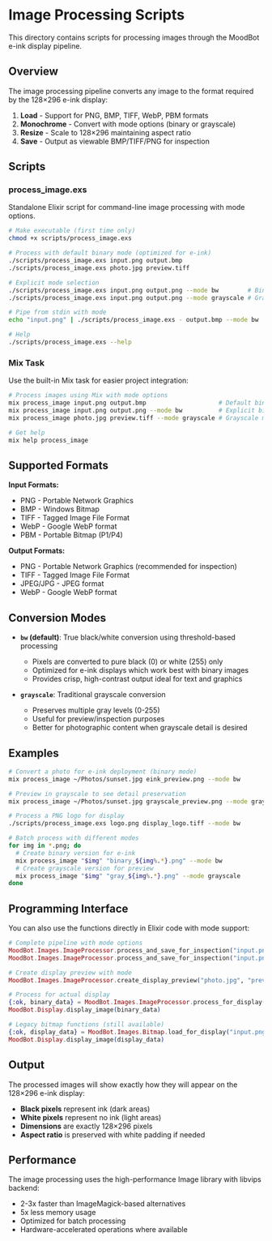 # Image Processing Scripts

This directory contains scripts for processing images through the MoodBot e-ink display pipeline.

## Overview

The image processing pipeline converts any image to the format required by the 128×296 e-ink display:

1. **Load** - Support for PNG, BMP, TIFF, WebP, PBM formats
2. **Monochrome** - Convert with mode options (binary or grayscale)
3. **Resize** - Scale to 128×296 maintaining aspect ratio
4. **Save** - Output as viewable BMP/TIFF/PNG for inspection

## Scripts

### process_image.exs

Standalone Elixir script for command-line image processing with mode options.

```bash
# Make executable (first time only)
chmod +x scripts/process_image.exs

# Process with default binary mode (optimized for e-ink)
./scripts/process_image.exs input.png output.bmp
./scripts/process_image.exs photo.jpg preview.tiff

# Explicit mode selection
./scripts/process_image.exs input.png output.png --mode bw        # Binary mode
./scripts/process_image.exs input.png output.png --mode grayscale # Grayscale mode

# Pipe from stdin with mode
echo "input.png" | ./scripts/process_image.exs - output.bmp --mode bw

# Help
./scripts/process_image.exs --help
```

### Mix Task

Use the built-in Mix task for easier project integration:

```bash
# Process images using Mix with mode options
mix process_image input.png output.bmp                    # Default binary mode
mix process_image input.png output.png --mode bw          # Explicit binary mode
mix process_image photo.jpg preview.tiff --mode grayscale # Grayscale mode

# Get help
mix help process_image
```

## Supported Formats

**Input Formats:**
- PNG - Portable Network Graphics
- BMP - Windows Bitmap  
- TIFF - Tagged Image File Format
- WebP - Google WebP format
- PBM - Portable Bitmap (P1/P4)

**Output Formats:**
- PNG - Portable Network Graphics (recommended for inspection)
- TIFF - Tagged Image File Format  
- JPEG/JPG - JPEG format
- WebP - Google WebP format

## Conversion Modes

- **`bw` (default)**: True black/white conversion using threshold-based processing
  - Pixels are converted to pure black (0) or white (255) only
  - Optimized for e-ink displays which work best with binary images
  - Provides crisp, high-contrast output ideal for text and graphics

- **`grayscale`**: Traditional grayscale conversion
  - Preserves multiple gray levels (0-255)
  - Useful for preview/inspection purposes
  - Better for photographic content when grayscale detail is desired

## Examples

```bash
# Convert a photo for e-ink deployment (binary mode)
mix process_image ~/Photos/sunset.jpg eink_preview.png --mode bw

# Preview in grayscale to see detail preservation
mix process_image ~/Photos/sunset.jpg grayscale_preview.png --mode grayscale

# Process a PNG logo for display
./scripts/process_image.exs logo.png display_logo.tiff --mode bw

# Batch process with different modes
for img in *.png; do
  # Create binary version for e-ink
  mix process_image "$img" "binary_${img%.*}.png" --mode bw
  # Create grayscale version for preview
  mix process_image "$img" "gray_${img%.*}.png" --mode grayscale
done
```

## Programming Interface

You can also use the functions directly in Elixir code with mode support:

```elixir
# Complete pipeline with mode options
MoodBot.Images.ImageProcessor.process_and_save_for_inspection("input.png", "output.png", :bw)
MoodBot.Images.ImageProcessor.process_and_save_for_inspection("input.png", "output.png", :grayscale)

# Create display preview with mode
MoodBot.Images.ImageProcessor.create_display_preview("photo.jpg", "preview.png", :bw)

# Process for actual display
{:ok, binary_data} = MoodBot.Images.ImageProcessor.process_for_display("input.png", :bw)
MoodBot.Display.display_image(binary_data)

# Legacy bitmap functions (still available)
{:ok, display_data} = MoodBot.Images.Bitmap.load_for_display("input.png")
MoodBot.Display.display_image(display_data)
```

## Output

The processed images will show exactly how they will appear on the 128×296 e-ink display:
- **Black pixels** represent ink (dark areas)  
- **White pixels** represent no ink (light areas)
- **Dimensions** are exactly 128×296 pixels
- **Aspect ratio** is preserved with white padding if needed

## Performance

The image processing uses the high-performance Image library with libvips backend:
- 2-3x faster than ImageMagick-based alternatives
- 5x less memory usage  
- Optimized for batch processing
- Hardware-accelerated operations where available